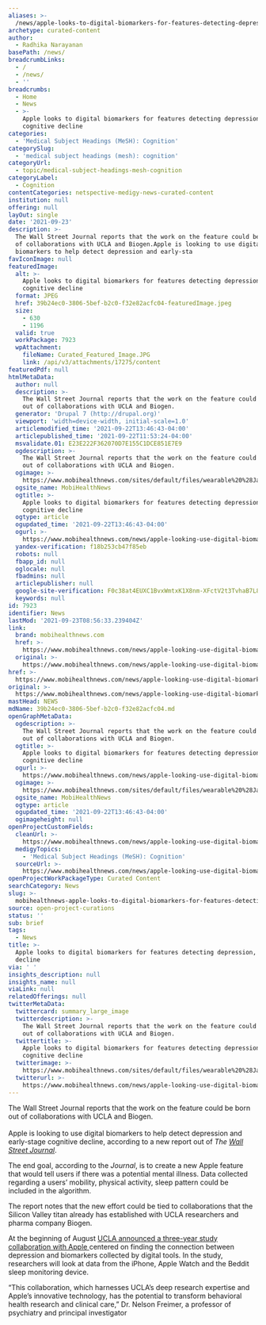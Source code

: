 ```yaml
---
aliases: >-
  /news/apple-looks-to-digital-biomarkers-for-features-detecting-depression-cognitive-decline
archetype: curated-content
author:
  - Radhika Narayanan
basePath: /news/
breadcrumbLinks:
  - /
  - /news/
  - ''
breadcrumbs:
  - Home
  - News
  - >-
    Apple looks to digital biomarkers for features detecting depression,
    cognitive decline
categories:
  - 'Medical Subject Headings (MeSH): Cognition'
categorySlug:
  - 'medical subject headings (mesh): cognition'
categoryUrl:
  - topic/medical-subject-headings-mesh-cognition
categoryLabel:
  - Cognition
contentCategories: netspective-medigy-news-curated-content
institution: null
offering: null
layOut: single
date: '2021-09-23'
description: >-
  The Wall Street Journal reports that the work on the feature could be born out
  of collaborations with UCLA and Biogen.Apple is looking to use digital
  biomarkers to help detect depression and early-sta
favIconImage: null
featuredImage:
  alt: >-
    Apple looks to digital biomarkers for features detecting depression,
    cognitive decline
  format: JPEG
  href: 39b24ec0-3806-5bef-b2c0-f32e82acfc04-featuredImage.jpeg
  size:
    - 630
    - 1196
  valid: true
  workPackage: 7923
  wpAttachment:
    fileName: Curated_Featured_Image.JPG
    link: /api/v3/attachments/17275/content
featuredPdf: null
htmlMetaData:
  author: null
  description: >-
    The Wall Street Journal reports that the work on the feature could be born
    out of collaborations with UCLA and Biogen.
  generator: 'Drupal 7 (http://drupal.org)'
  viewport: 'width=device-width, initial-scale=1.0'
  articlemodified_time: '2021-09-22T13:46:43-04:00'
  articlepublished_time: '2021-09-22T11:53:24-04:00'
  msvalidate.01: E23E222F362070D7E155C1DCE851E7E9
  ogdescription: >-
    The Wall Street Journal reports that the work on the feature could be born
    out of collaborations with UCLA and Biogen.
  ogimage: >-
    https://www.mobihealthnews.com/sites/default/files/wearable%20%28Janet%20Yuen%29_4.JPG
  ogsite_name: MobiHealthNews
  ogtitle: >-
    Apple looks to digital biomarkers for features detecting depression,
    cognitive decline
  ogtype: article
  ogupdated_time: '2021-09-22T13:46:43-04:00'
  ogurl: >-
    https://www.mobihealthnews.com/news/apple-looking-use-digital-biomarkers-develop-features-detect-depression-cognitive-decline
  yandex-verification: f18b253cb47f85eb
  robots: null
  fbapp_id: null
  oglocale: null
  fbadmins: null
  articlepublisher: null
  google-site-verification: F0c38at4EUXC1BvxWmtxK1X8nm-XFctV2t3TvhaB7L8
  keywords: null
id: 7923
identifier: News
lastMod: '2021-09-23T08:56:33.239404Z'
link:
  brand: mobihealthnews.com
  href: >-
    https://www.mobihealthnews.com/news/apple-looking-use-digital-biomarkers-develop-features-detect-depression-cognitive-decline
  original: >-
    https://www.mobihealthnews.com/news/apple-looking-use-digital-biomarkers-develop-features-detect-depression-cognitive-decline
href: >-
  https://www.mobihealthnews.com/news/apple-looking-use-digital-biomarkers-develop-features-detect-depression-cognitive-decline
original: >-
  https://www.mobihealthnews.com/news/apple-looking-use-digital-biomarkers-develop-features-detect-depression-cognitive-decline
mastHead: NEWS
mdName: 39b24ec0-3806-5bef-b2c0-f32e82acfc04.md
openGraphMetaData:
  ogdescription: >-
    The Wall Street Journal reports that the work on the feature could be born
    out of collaborations with UCLA and Biogen.
  ogtitle: >-
    Apple looks to digital biomarkers for features detecting depression,
    cognitive decline
  ogurl: >-
    https://www.mobihealthnews.com/news/apple-looking-use-digital-biomarkers-develop-features-detect-depression-cognitive-decline
  ogimage: >-
    https://www.mobihealthnews.com/sites/default/files/wearable%20%28Janet%20Yuen%29_4.JPG
  ogsite_name: MobiHealthNews
  ogtype: article
  ogupdated_time: '2021-09-22T13:46:43-04:00'
  ogimageheight: null
openProjectCustomFields:
  cleanUrl: >-
    https://www.mobihealthnews.com/news/apple-looking-use-digital-biomarkers-develop-features-detect-depression-cognitive-decline
  medigyTopics:
    - 'Medical Subject Headings (MeSH): Cognition'
  sourceUrl: >-
    https://www.mobihealthnews.com/news/apple-looking-use-digital-biomarkers-develop-features-detect-depression-cognitive-decline
openProjectWorkPackageType: Curated Content
searchCategory: News
slug: >-
  mobihealthnews-apple-looks-to-digital-biomarkers-for-features-detecting-depression-cognitive-decline
source: open-project-curations
status: ''
sub: brief
tags:
  - News
title: >-
  Apple looks to digital biomarkers for features detecting depression, cognitive
  decline
via: ' '
insights_description: null
insights_name: null
viaLink: null
relatedOfferings: null
twitterMetaData:
  twittercard: summary_large_image
  twitterdescription: >-
    The Wall Street Journal reports that the work on the feature could be born
    out of collaborations with UCLA and Biogen.
  twittertitle: >-
    Apple looks to digital biomarkers for features detecting depression,
    cognitive decline
  twitterimage: >-
    https://www.mobihealthnews.com/sites/default/files/wearable%20%28Janet%20Yuen%29_4.JPG
  twitterurl: >-
    https://www.mobihealthnews.com/news/apple-looking-use-digital-biomarkers-develop-features-detect-depression-cognitive-decline
---
```

<p>The Wall Street Journal reports that the work on the feature could be born out of collaborations with UCLA and Biogen.<br><br>Apple is looking to use digital biomarkers to help detect depression and early-stage cognitive decline, according to a new report out of <i>The&nbsp;</i><a href="https://www.wsj.com/articles/apple-wants-iphones-to-help-detect-depression-cognitive-decline-sources-say-11632216601"><i>Wall Street Journal</i></a>.&nbsp;</p><p>The end goal, according to the <i>Journal</i>, is to create a new Apple feature that would tell users if there was a potential mental illness. Data collected regarding a users’ mobility, physical activity, sleep pattern could be included in the algorithm.</p><p>The report notes that the new effort could be tied to collaborations that the Silicon Valley titan already has established with UCLA researchers and pharma company Biogen.&nbsp;</p><p>At the beginning of August <a href="https://newsroom.ucla.edu/releases/ucla-launches-major-mental-health-study-to-discover-insights-about-depression">UCLA announced a three-year study collaboration with Apple </a>centered on finding the connection between depression and biomarkers collected by digital tools. In the study, researchers will look at data from the iPhone, Apple Watch and the Beddit sleep monitoring device.&nbsp;</p><p>“This collaboration, which harnesses UCLA’s deep research expertise and Apple’s innovative technology, has the potential to transform behavioral health research and clinical care,” Dr. Nelson Freimer, a professor of psychiatry and principal investigator</p>